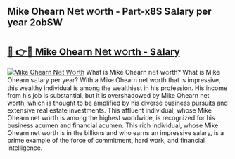 ## Mike Ohearn N𝚎t w𝚘rth - Part-x8S S𝚊lary per year 2obSW

# <h2><a href="http://gc0d1px.nevu.top/?p=Mike+Ohearn">🔗 👉🔴 Mike Ohearn N𝚎t w𝚘rth - S𝚊lary</a></h2>

[![Mike Ohearn N𝚎t W𝚘rth](https://i.imgur.com/Oavwk0R.jpeg)](http://gc0d1px.nevu.top/?p=Mike+Ohearn)
What is Mike Ohearn n𝚎t w𝚘rth? What is Mike Ohearn s𝚊lary per year?
With a Mike Ohearn net worth that is impressive, this wealthy individual is among the wealthiest in his profession. His income from his job is substantial, but it is overshadowed by Mike Ohearn net worth, which is thought to be amplified by his diverse business pursuits and extensive real estate investments. This affluent individual, whose Mike Ohearn net worth is among the highest worldwide, is recognized for his business acumen and financial acumen. This rich individual, whose Mike Ohearn net worth is in the billions and who earns an impressive salary, is a prime example of the force of commitment, hard work, and financial intelligence.
